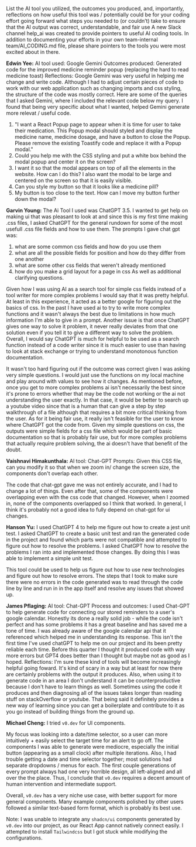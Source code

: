 List the AI tool you utilized, the outcomes you produced, and, importantly, reflections on
how useful this tool was / potentially could be for your coding effort going forward
what steps you needed to (or couldn’t) take to ensure that the AI output was correct, understandable, and fair use
A new Slack channel help_ai was created to provide pointers to useful AI coding tools. In addition to documenting your
efforts in your own team-internal team/AI_CODING.md file, please share pointers to the tools you were most excited about in there.

**Edwin Yee:**
AI tool used: Google Gemini
Outcomes produced: Generated code for the improved medicine reminder popup (replacing the hard to read medicine toast)
Reflections: Google Gemini was very useful in helping me change and write code. Although I had to adjust certain pieces of code to 
work with our web application such as changing imports and css styling, the structure of the code was mostly correct.
Here are some of the queries that I asked Gemini, where I included the relevant code below my query. I found that being very specific
about what I wanted, helped Gemini generate more relevat / useful code.

1. "I want a React Popup page to appear when it is time for user to take their medication. This Popup modal should styled and display the medicine name, medicine dosage, and have a button to close the Popup. Please remove the existing Toastify code and replace it with a Popup modal."
2. Could you help me with the CSS styling and put a white box behind the modal popup and center it on the screen?
3. I want it so that the modal appears on top of all the elements in the website. How can I do this? I also want the modal to be large and centered on the screen so that it is easily visible.
4. Can you style my button so that it looks like a medicine pill?
5. My button is too close to the text. How can I move my button further down the modal?

**Garvin Young:**
The Ai Tool I used was ChatGPT 3.5. I wanted to get help on making ui that was pleasant to look at and since this is my first time making .css files, I asked ChatGPT for the general rundown for some of the most usefull .css file fields and how to use them.
The prompts I gave chat gpt was:
1. what are some common css fields and how do you use them
2. what are all the possible fields for position and how do they differ from one another
3. what are some other css fields that weren't already mentioned
4. how do you make a grid layout for a page in css
As well as additional clarifying questions.

Given how I was using AI as a search tool for simple css fields instead of a tool writer for more complex problems I would say that it was pretty helpful. At least in this experience, it acted as a better google for figuring out the basics of css. In the past I have used ai to try to write more complex functions and it wasn't always the best due to limitations in how much information I'm able to give in a prompt. Another issue is that once ChatGPT gives one way to solve it problem, it never really deviates from that one solution even if you tell it to give a different way to solve the problem. Overall, I would say ChatGPT is much for helpful to be used as a search function instead of a code writer since it is much easier to use than having to look at stack exchange or trying to understand monotonous function documentation. 

It wasn't too hard figuring out if the outcome was correct given I was asking very simple questions. I would just use the functions on my local machine and play around with values to see how it changes. As mentioned before, once you get to more complex problems ai isn't necessarily the best since it's prone to errors whether that may be the code not working or the ai not understanding the user exactly. In that case, it would be better to search up a youtube video since that is a human that can give a step by step walkthrough of a file although that requires a bit more critical thinking from the user. As for it being fair use, it really isn't feasible for the user to know where ChatGPT got the code from. Given my simple questions on css, the outputs were simple fields for a css file which would be part of basic documentation so that is probably fair use, but for more complex problems that actually require problem solving, the ai doesn't have that benefit of the doubt.

**Vaishnavi Himakunthala:**
AI tool: Chat-GPT
Prompts:
Given this CSS file, can you modify it so that when we zoom in/ change the screen size, the components don't overlap each other.

The code that chat-gpt gave me was not entirely accurate, and I had to change a lot of things. Even after that, some of the components were overlapping even with the css code that changed. However, when I zoomed in, none of the components overlapped so I think that worked. In general, I think it's probably not a good idea to fully depend on chat-gpt for ui changes.

**Hanson Yu:**
I used ChatGPT 4 to help me figure out how to create a jest unit test. I asked ChatGPT to create a basic unit test and ran the generated code in the project and found which parts were not compatible and attempted to figure out how to resolve the problems. I asked ChatGPT how to resolve the problems I ran into and implemented those changes. By doing this I was able to implement a simple unit test.

This tool could be used to help us figure out how to use new technologies and figure out how to resolve errors. The steps that I took to make sure there were no errors in the code generated was to read through the code line by line and run in in the app itself and resolve any issues that showed up.


**James Pflaging:**
AI tool: Chat-GPT
Process and outcomes: I used Chat-GPT to help generate code for connecting our stored reminders to a user's google calendar. Honestly its done a really solid job - while the code isn't perfect and has some problems it has a great baseline and has saved me a tone of time. I was already aware of the google calendar api that it referenced which helped me in understanding its response. This isn't the first time I've used chatGPT to help me on our project and its been pretty reliable each time. Before this quarter I thought it produced code with way more errors but GPT4 does better than I thought but maybe not as good as I hoped.
Reflections: I'm sure these kind of tools will become increasingly helpful going foward. It's kind of scary in a way but at least for now there are certainly problems with the output it produces. Also, when using it to generate code in an area I don't understand it can be counterproductive because I don't have to learn things as well. Sometimes using the code it produces and then diagnosing all of the issues takes longer than reading stuff on stackOverflow or youtube. That being said it definitely provides a new way of learning since you can get a boilerplate and contribute to it as you go instead of building things from the ground up.

**Michael Cheng:**
I tried `v0.dev` for UI components.

My focus was looking into a date/time selector, so a user can more intuitively + easily select the target time for an alert to go off. The components I was able to generate were mediocre, especially the initial button (appearing as a small clock) after multiple iterations. Also, I had trouble getting a date and time selector together; most solutions had separate dropdowns / menus for each. The first couple generations of every prompt always had one very horrible design, all left-aligned and all over the the place. Thus, I conclude that `v0.dev` requires a decent amount of human intervention and intermediate support.

Overall, `v0.dev` has a very niche use case, with better support for more general components. Many example components polished by other users followed a similar text-based form format, which is probably its best use.

Note: I was unable to integrate any `shadcn/ui` components generated by `v0.dev` into our project, as our React App cannot natively connect easily. I attempted to install `Tailwindcss` but I got stuck while modifying the configurations. 
